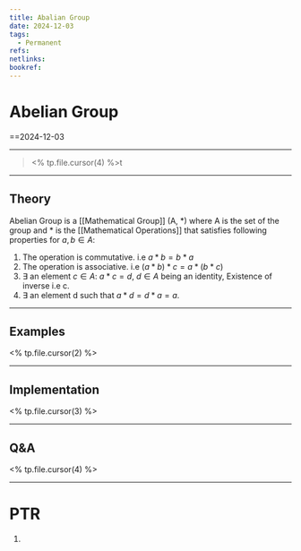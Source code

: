 ```yaml
---
title: Abalian Group
date: 2024-12-03
tags:
  - Permanent
refs: 
netlinks: 
bookref:
---
```

# Abelian Group
==2024-12-03

---
> <% tp.file.cursor(4) %>t

---
## Theory
Abelian Group is a [[Mathematical Group]] (A, \*) where A is the set of the group and \* is the [[Mathematical Operations]] that satisfies following properties for $a,b\in A$:
1. The operation is commutative. i.e $a*b=b*a$
2. The operation is associative. i.e $(a*b)*c=a*(b*c)$
3. $\exists$ an element $c\in A$: $a * c = d$, $d\in A$ being an identity,  Existence of inverse i.e c.
4. $\exists$ an element d such that $a*d=d*a=a$.


---
## Examples
<% tp.file.cursor(2) %>


---
## Implementation
<% tp.file.cursor(3) %>



---
## Q&A
<% tp.file.cursor(4) %>



---
# PTR

1. 